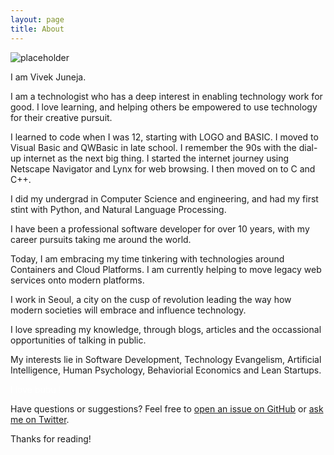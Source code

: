 ```yaml
---
layout: page
title: About
---
```


![placeholder](https://avatars0.githubusercontent.com/u/122003?v=3&s=460
 "Profile photo")

<p class="message">
 I am Vivek Juneja.
</p>

<p class="message">
  I am a technologist who has a deep interest in enabling technology work for good. I love learning, and helping others be empowered to use technology for their creative pursuit. 

</p>
<p class="message">
  I learned to code when I was 12, starting with LOGO and BASIC. I moved to Visual Basic and QWBasic in late school. I remember the 90s with the dial-up internet as the next big thing. I started the internet journey using Netscape Navigator and Lynx for web browsing. I then moved on to C and C++. 
</p>
<p class="message">
  I did my undergrad in Computer Science and engineering, and had my first stint with Python, and Natural Language Processing. 

  I have been a professional software developer for over 10 years, with my career pursuits taking me around the world. 
</p>
<p class="message">

  Today, I am embracing my time tinkering with technologies around Containers and Cloud Platforms. I am currently helping to move legacy web services onto modern platforms. 

  I work in Seoul, a city on the cusp of revolution leading the way how modern societies will embrace and influence technology. 

</p>
<p class="message">
  I love spreading my knowledge, through blogs, articles and the occassional opportunities of talking in public. 

  My interests lie in Software Development, Technology Evangelism, Artificial Intelligence, Human Psychology, Behaviorial Economics and Lean Startups.
</p>

<p style="color:white">
I love bubu !
</p>


Have questions or suggestions? Feel free to [open an issue on GitHub](https://github.com/vivekjuneja/vivekjuneja.github.io/issues/new) or [ask me on Twitter](https://twitter.com/vivekjuneja).

Thanks for reading!
